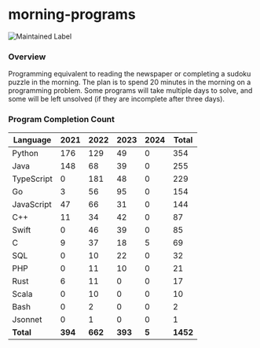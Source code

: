 # morning-programs

![Maintained Label](https://img.shields.io/badge/Maintained-Yes-brightgreen?style=for-the-badge)

### Overview

Programming equivalent to reading the newspaper or completing a sudoku puzzle in the morning.  The plan is to spend 20 
minutes in the morning on a programming problem.  Some programs will take multiple days to solve, and some will be left 
unsolved (if they are incomplete after three days).

### Program Completion Count

| Language   | 2021    | 2022    | 2023    | 2024  | Total    |
|------------|---------|---------|---------|-------|----------|
| Python     | 176     | 129     | 49      | 0     | 354      |
| Java       | 148     | 68      | 39      | 0     | 255      |
| TypeScript | 0       | 181     | 48      | 0     | 229      |
| Go         | 3       | 56      | 95      | 0     | 154      |
| JavaScript | 47      | 66      | 31      | 0     | 144      |
| C++        | 11      | 34      | 42      | 0     | 87       |
| Swift      | 0       | 46      | 39      | 0     | 85       |
| C          | 9       | 37      | 18      | 5     | 69       |
| SQL        | 0       | 10      | 22      | 0     | 32       |
| PHP        | 0       | 11      | 10      | 0     | 21       |
| Rust       | 6       | 11      | 0       | 0     | 17       |
| Scala      | 0       | 10      | 0       | 0     | 10       |
| Bash       | 0       | 2       | 0       | 0     | 2        |
| Jsonnet    | 0       | 1       | 0       | 0     | 1        |
| **Total**  | **394** | **662** | **393** | **5** | **1452** |
